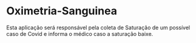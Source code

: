# Oximetria-Sanguinea
Esta aplicação será responsável pela coleta de Saturação de um possível caso de Covid e informa o médico caso a saturação baixe.

